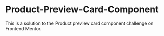 # Product-Preview-Card-Component
This is a solution to the Product preview card component challenge on Frontend Mentor.
